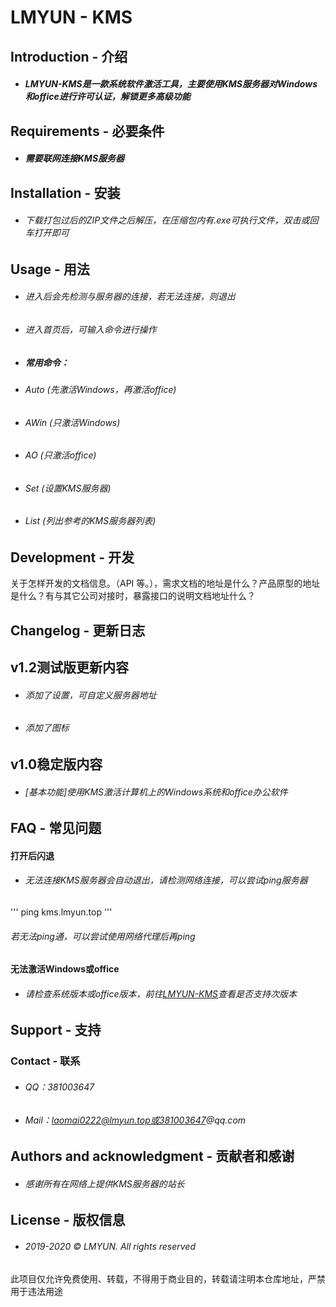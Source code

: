 # LMYUN - KMS

## Introduction - 介绍

* ##### LMYUN-KMS是一款系统软件激活工具，主要使用KMS服务器对Windows和office进行许可认证，解锁更多高级功能

## Requirements - 必要条件

* ##### 需要联网连接KMS服务器

## Installation - 安装

* ###### 下载打包过后的ZIP文件之后解压，在压缩包内有.exe可执行文件，双击或回车打开即可

## Usage - 用法

* ###### 进入后会先检测与服务器的连接，若无法连接，则退出
* ###### 进入首页后，可输入命令进行操作
* ##### 常用命令：
* ###### Auto (先激活Windows，再激活office)
* ###### AWin (只激活Windows)                                       
* ###### AO (只激活office)                                          
* ###### Set (设置KMS服务器)                                          
* ###### List (列出参考的KMS服务器列表)                                        


## Development - 开发

关于怎样开发的文档信息。（API 等。），需求文档的地址是什么？产品原型的地址是什么？有与其它公司对接时，暴露接口的说明文档地址什么？

## Changelog - 更新日志

## v1.2测试版更新内容
* ###### 添加了设置，可自定义服务器地址
* ###### 添加了图标
## v1.0稳定版内容
* ###### [基本功能]使用KMS激活计算机上的Windows系统和office办公软件

## FAQ - 常见问题

#### 打开后闪退
* ###### 无法连接KMS服务器会自动退出，请检测网络连接，可以尝试ping服务器
'''
ping kms.lmyun.top
'''
###### 若无法ping通，可以尝试使用网络代理后再ping

#### 无法激活Windows或office
* ###### 请检查系统版本或office版本，前往[LMYUN-KMS](https://kms.lmyun.top/)查看是否支持次版本
## Support - 支持

### Contact - 联系

* ###### QQ：381003647
* ###### Mail：laomai0222@lmyun.top或381003647@qq.com

## Authors and acknowledgment - 贡献者和感谢

* ###### 感谢所有在网络上提供KMS服务器的站长

## License - 版权信息

* ###### 2019-2020 © LMYUN. All rights reserved
此项目仅允许免费使用、转载，不得用于商业目的，转载请注明本仓库地址，严禁用于违法用途